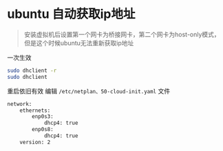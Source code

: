 # ubuntu 自动获取ip地址
> 安装虚拟机后设置第一个网卡为桥接网卡，第二个网卡为host-only模式，但是这个时候ubuntu无法重新获取ip地址

一次生效
```bash
sudo dhclient -r
sudo dhclient
```
重启依旧有效
编辑 `/etc/netplan、50-cloud-init.yaml` 文件
```bash
network:
    ethernets:
        enp0s3:
            dhcp4: true
        enp0s8:
            dhcp4: true
    version: 2
```